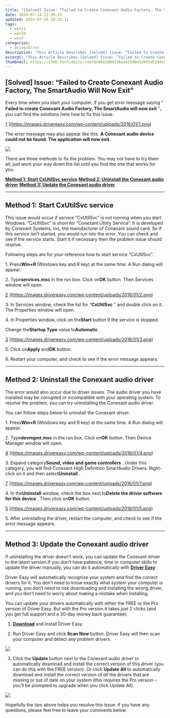 ```yaml
---
title: "[Solved] Issue: “Failed to Create Conexant Audio Factory, The SmartAudio Will Now Exit”"
date: 2024-07-14 22:39:13
updated: 2024-07-16 10:35:11
tags:
  - win11
  - win10
  - win7
categories:
  - DriverError
description: "This Article Describes [Solved] Issue: “Failed to Create Conexant Audio Factory, The SmartAudio Will Now Exit”"
excerpt: "This Article Describes [Solved] Issue: “Failed to Create Conexant Audio Factory, The SmartAudio Will Now Exit”"
thumbnail: https://thmb.techidaily.com/be96a560d136aae29d0d1d935d5244e5292b9067e58872c0b73ef94229888129.jpg
---
```


## [Solved] Issue: “Failed to Create Conexant Audio Factory, The SmartAudio Will Now Exit”

 Every time when you start your computer, if you get error message saying “ **Failed to create Conexant Audio Factory, The SmartAudio will now exit** ”， you can find the solutions here how to fix this issue.

[1](https://images.drivereasy.com/wp-content/uploads/2016/01/1.png) ](https://images.drivereasy.com/wp-content/uploads/2016/01/1.png)

 The error message may also appear like this: **A Conexant audio device could not be found. The application will now exit.**

![](https://images.drivereasy.com/wp-content/uploads/2016/07/img_5779ceb113c1a.png)

 There are three methods to fix the problem. You may not have to try them all; just work your way down the list until you find the one that works for you.

[**Method 1: Start CxUtilSvc service**](https://coinrule.sjv.io/rqzonv)
[**Method 2: Uninstall the Conexant audio driver**](https://electronicx.pxf.io/xkwqkk)
[**Method 3: Update the Conexant audio driver**](https://turbotech.pxf.io/pyx4je)

---

## Method 1: Start CxUtilSvc service

 This issue would occur if service “CxUtilSvc” is not running when you start Windows. “CxUtilSvc” is short for “Conexant Utility Service”. It is developed by Conexant Systems, Inc, the manufacturer of Conexant sound card. So if this service isn’t started, you would run into the error. You can check and see if the service starts. Start it if necessary then the problem issue should resolve.

 Following steps are for your reference how to start service “CxUtilSvc”.

 1\. Press**Win+R** (Windows key and R key) at the same time. A Run dialog will appear.

 2\. Type**services.msc** in the run box. Click on**OK** button. Then Services window will open.

 [2](https://images.drivereasy.com/wp-content/uploads/2016/01/2.png) ](https://images.drivereasy.com/wp-content/uploads/2016/01/2.png)

 3\. In Services window, check the list for “**CxUtilSvc** ” and double click on it. The Properties window will open.

 4\. In Properties window, click on the**Start** button if the service is stopped.

 Change the**Startup Type** value to**Automatic** .

[3](https://images.drivereasy.com/wp-content/uploads/2016/01/3.png) ](https://images.drivereasy.com/wp-content/uploads/2016/01/3.png)

 5\. Click on**Apply** and**OK** button.

6\. Restart your computer, and check to see if the error message appears.

---

## Method 2: Uninstall the Conexant audio driver

 The error would also occur due to driver issues. The audio driver you have installed may be corrupted or incompatible with your operating system. To resolve the problem, you can try uninstalling the Conexant audio driver.

You can follow steps below to uninstall the Conexant driver.

 1\. Press**Win+R** (Windows key and R key) at the same time. A Run dialog will appear.

 2\. Type**devmgmt.msc** in the run box. Click on**OK** button. Then Device Manager window will open.

[4](https://images.drivereasy.com/wp-content/uploads/2016/01/4.png) ](https://images.drivereasy.com/wp-content/uploads/2016/01/4.png)

 3\. Expand category**Sound, video and game controllers** . Under this category, you will find Conexant High Definition SmartAudio Drivers. Right-click on it and then select**Uninstall** .

[7](https://images.drivereasy.com/wp-content/uploads/2016/01/7.png) ](https://images.drivereasy.com/wp-content/uploads/2016/01/7.png)

 4\. In the**Uninstall** window, check the box next to**Delete the driver software for this device** . Then click on**OK** button.

[5](https://images.drivereasy.com/wp-content/uploads/2016/01/5.png) ](https://images.drivereasy.com/wp-content/uploads/2016/01/5.png)

 5\. After uninstalling the driver, restart the computer, and check to see if the error message appears.

---

## Method 3: Update the Conexant audio driver

 If uninstalling the driver doesn’t work, you can update the Conexant driver to the latest version.If you don’t have patience, time or computer skills to update the driver manually,  you can do it automatically with **[Driver Easy](https://tools.techidaily.com/drivereasy/download/)**  .

 Driver Easy will automatically recognize your system and find the correct drivers for it. You don’t need to know exactly what system your computer is running, you don’t need to risk downloading and installing the wrong driver, and you don’t need to worry about making a mistake when installing.

 You can update your drivers automatically with either the FREE or the Pro version of Driver Easy. But with the Pro version it takes just 2 clicks (and you get full support and a 30-day money back guarantee):

 1) **[Download](https://tools.techidaily.com/drivereasy/download/)**   and install Driver Easy.

 2) Run Driver Easy and click **Scan Now**   button. Driver Easy will then scan your computer and detect any problem drivers.

![](https://images.drivereasy.com/wp-content/uploads/2018/09/img_5b8d14032bc80.jpg)

 3) Click the **Update** button next to the Conexant audio driver to automatically download and install the correct version of this driver (you can do this with the FREE version). Or click **Update All**  to automatically download and install the correct version of _all_   the drivers that are missing or out of date on your system (this requires the Pro version – you’ll be prompted to upgrade when you click Update All).

![](https://images.drivereasy.com/wp-content/uploads/2018/09/img_5b8d14173fbed.jpg)

 Hopefully the tips above helps you resolve this issue. If you have any questions, please feel free to leave your comments below.

<ins class="adsbygoogle"
     style="display:block"
     data-ad-format="autorelaxed"
     data-ad-client="ca-pub-7571918770474297"
     data-ad-slot="1223367746"></ins>



<ins class="adsbygoogle"
     style="display:block"
     data-ad-client="ca-pub-7571918770474297"
     data-ad-slot="8358498916"
     data-ad-format="auto"
     data-full-width-responsive="true"></ins>
